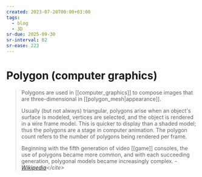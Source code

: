 ```yaml
---
created: 2023-07-20T00:00+03:00
tags:
  - blog
  - 3D
sr-due: 2025-09-30
sr-interval: 82
sr-ease: 223
---
```


# Polygon (computer graphics)

> Polygons are used in [[computer_graphics]] to compose images that are three-dimensional in [[polygon_mesh|appearance]].
>
> Usually (but not always) triangular, polygons arise when an object's surface is modeled, vertices are selected, and the object is rendered in a wire frame model. This is quicker to display than a shaded model; thus the polygons are a stage in computer animation. The polygon count refers to the number of polygons being rendered per frame.
>
> Beginning with the fifth generation of video [[game]] consoles, the use of polygons became more common, and with each succeeding generation, polygonal models became increasingly complex. - <cite>[Wikipedia](https://en.wikipedia.org/wiki/Polygon_(computer_graphics))</cite>
